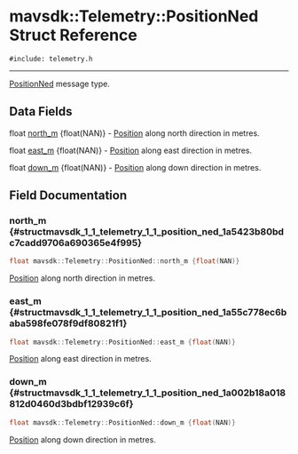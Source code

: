 # mavsdk::Telemetry::PositionNed Struct Reference
`#include: telemetry.h`

----


[PositionNed](structmavsdk_1_1_telemetry_1_1_position_ned.md) message type. 


## Data Fields


float [north_m](#structmavsdk_1_1_telemetry_1_1_position_ned_1a5423b80bdc7cadd9706a690365e4f995) {float(NAN)} - [Position](structmavsdk_1_1_telemetry_1_1_position.md) along north direction in metres.

float [east_m](#structmavsdk_1_1_telemetry_1_1_position_ned_1a55c778ec6baba598fe078f9df80821f1) {float(NAN)} - [Position](structmavsdk_1_1_telemetry_1_1_position.md) along east direction in metres.

float [down_m](#structmavsdk_1_1_telemetry_1_1_position_ned_1a002b18a018812d0460d3bdbf12939c6f) {float(NAN)} - [Position](structmavsdk_1_1_telemetry_1_1_position.md) along down direction in metres.


## Field Documentation


### north_m {#structmavsdk_1_1_telemetry_1_1_position_ned_1a5423b80bdc7cadd9706a690365e4f995}

```cpp
float mavsdk::Telemetry::PositionNed::north_m {float(NAN)}
```


[Position](structmavsdk_1_1_telemetry_1_1_position.md) along north direction in metres.


### east_m {#structmavsdk_1_1_telemetry_1_1_position_ned_1a55c778ec6baba598fe078f9df80821f1}

```cpp
float mavsdk::Telemetry::PositionNed::east_m {float(NAN)}
```


[Position](structmavsdk_1_1_telemetry_1_1_position.md) along east direction in metres.


### down_m {#structmavsdk_1_1_telemetry_1_1_position_ned_1a002b18a018812d0460d3bdbf12939c6f}

```cpp
float mavsdk::Telemetry::PositionNed::down_m {float(NAN)}
```


[Position](structmavsdk_1_1_telemetry_1_1_position.md) along down direction in metres.

